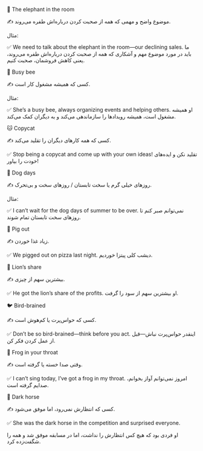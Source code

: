 🐘 The elephant in the room

✍️ موضوع واضح و مهمی که همه از صحبت کردن درباره‌اش طفره می‌روند.

مثال:

✅  We need to talk about the elephant in the room—our declining sales.
ما باید در مورد موضوع مهم و آشکاری که همه از صحبت کردن درباره‌اش طفره می‌روند، یعنی کاهش فروشمان، صحبت کنیم.


🐝 Busy bee

✍️ کسی که همیشه مشغول کار است.

مثال:

✅ She’s a busy bee, always organizing events and helping others.
او همیشه مشغول است، همیشه رویدادها را سازماندهی می‌کند و به دیگران کمک می‌کند.

🐱 Copycat

✍️ کسی که همه کارهای دیگران را تقلید می‌کند.

✅ Stop being a copycat and come up with your own ideas!
تقلید نکن و ایده‌های خودت را بیاور!

🐶 Dog days

✍️ روزهای خیلی گرم یا سخت تابستان / روزهای سخت و بی‌تحرک.

مثال:

✅ I can’t wait for the dog days of summer to be over.
نمی‌توانم صبر کنم تا روزهای سخت تابستان تمام شوند.

🐷 Pig out

✍️ زیاد غذا خوردن.

✅  We pigged out on pizza last night.
دیشب کلی پیتزا خوردیم.

🦁 Lion’s share

✍️ بیشترین سهم از چیزی.

✅ He got the lion’s share of the profits.
او بیشترین سهم از سود را گرفت.

🐦 Bird-brained

✍️ کسی که حواس‌پرت یا کم‌هوش است.

✅ Don’t be so bird-brained—think before you act.
اینقدر حواس‌پرت نباش—قبل از عمل کردن فکر کن.

🐸 Frog in your throat

✍️ وقتی صدا خسته یا گرفته است.

✅ I can’t sing today, I’ve got a frog in my throat.
امروز نمی‌توانم آواز بخوانم، صدایم گرفته است.

🐴 Dark horse

✍️ کسی که انتظارش نمی‌رود، اما موفق می‌شود.

✅ She was the dark horse in the competition and surprised everyone.

او فردی بود که هیچ کس انتظارش را نداشت، اما در مسابقه موفق شد و همه را شگفت‌زده کرد.
